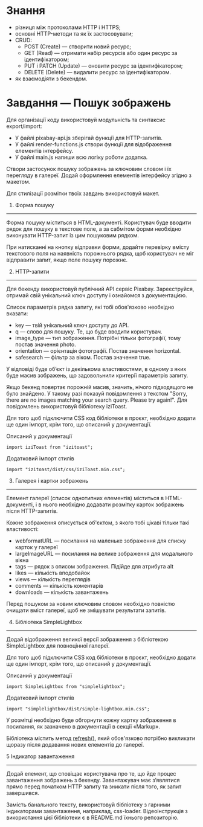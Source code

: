 # Знання
* різниця між протоколами HTTP і HTTPS;
* основні HTTP-методи та як їх застосовувати;
* CRUD: 
    * POST (Create) — створити новий ресурс;
    * GET (Read) — отримати набір ресурсів або один ресурс за ідентифікатором;
    * PUT і PATCH (Update) — оновити ресурс за ідентифікатором;
    * DELETE (Delete) — видалити ресурс за ідентифікатором. 
* як взаємодіяти з бекендом.

# Завдання — Пошук зображень

Для організації коду використовуй модульність та синтаксис export/import:

* У файлі pixabay-api.js зберігай функції для HTTP-запитів.
* У файлі render-functions.js створи функції для відображення елементів інтерфейсу.
* У файлі main.js напиши всю логіку роботи додатка.

Створи застосунок пошуку зображень за ключовим словом і їх перегляду в галереї. Додай оформлення елементів інтерфейсу згідно з макетом.

Для стилізації розмітки твоїх завдань використовуй макет.

1. Форма пошуку
______________________________
Форма пошуку міститься в HTML-документі. Користувач буде вводити рядок для пошуку в текстове поле, а за сабмітом форми необхідно виконувати HTTP-запит із цим пошуковим рядком.

При натисканні на кнопку відправки форми, додайте перевірку вмісту текстового поля на наявність порожнього рядка, щоб користувач не міг відправити запит, якщо поле пошуку порожнє.

2. HTTP-запити
______________________________
Для бекенду використовуй публічний API сервіс Pixabay. Зареєструйся, отримай свій унікальний ключ доступу і ознайомся з документацією.

Список параметрів рядка запиту, які тобі обов'язково необхідно вказати:

* key — твій унікальний ключ доступу до API.
* q — слово для пошуку. Те, що буде вводити користувач.
* image_type — тип зображення. Потрібні тільки фотографії, тому постав значення photo.
* orientation — орієнтація фотографії. Постав значення horizontal.
* safesearch — фільтр за віком. Постав значення true.

У відповіді буде об’єкт із декількома властивостями, в одному з яких буде масив зображень, що задовольнили критерії параметрів запиту.

Якщо бекенд повертає порожній масив, значить, нічого підходящого не було знайдено. У такому разі показуй повідомлення з текстом "Sorry, there are no images matching your search query. Please try again!". Для повідомлень використовуй бібліотеку iziToast.

Для того щоб підключити CSS код бібліотеки в проєкт, необхідно додати ще один імпорт, крім того, що описаний у документації.

Описаний у документації

    import iziToast from "izitoast";
Додатковий імпорт стилів

    import "izitoast/dist/css/iziToast.min.css";

3. Галерея і картки зображень
______________________________
Елемент галереї (список однотипних елементів) міститься в HTML-документі, і в нього необхідно додавати розмітку карток зображень після HTTP-запитів.

Кожне зображення описується об'єктом, з якого тобі цікаві тільки такі властивості:

* webformatURL — посилання на маленьке зображення для списку карток у галереї
* largeImageURL — посилання на велике зображення для модального вікна
* tags — рядок з описом зображення. Підійде для атрибута alt
* likes — кількість вподобайок
* views — кількість переглядів
* comments — кількість коментарів
* downloads — кількість завантажень
  
Перед пошуком за новим ключовим словом необхідно повністю очищати вміст галереї, щоб не змішувати результати запитів.

4. Бібліотека SimpleLightbox
______________________________
Додай відображення великої версії зображення з бібліотекою SimpleLightbox для повноцінної галереї.

Для того щоб підключити CSS код бібліотеки в проєкт, необхідно додати ще один імпорт, крім того, що описаний у документації.

Описаний у документації

    import SimpleLightbox from "simplelightbox";
Додатковий імпорт стилів

    import "simplelightbox/dist/simple-lightbox.min.css";

У розмітці необхідно буде обгорнути кожну картку зображення в посилання, як зазначено в документації в секції «Markup».

Бібліотека містить метод [refresh()](<https://github.com/andreknieriem/simplelightbox#public-methods>), який обов'язково потрібно викликати щоразу після додавання нових елементів до галереї.

5 Індикатор завантаження
______________________________
Додай елемент, що сповіщає користувача про те, що йде процес завантаження зображень з бекенду. Завантажувач має з’являтися прямо перед початком HTTP запиту та зникати після того, як запит завершився.

Замість банального тексту, використовуй бібліотеку з гарними індикаторами завантаження, наприклад, css-loader. Відеоінструкція з використання цієї бібліотеки є в README.md їхнього репозиторію.

